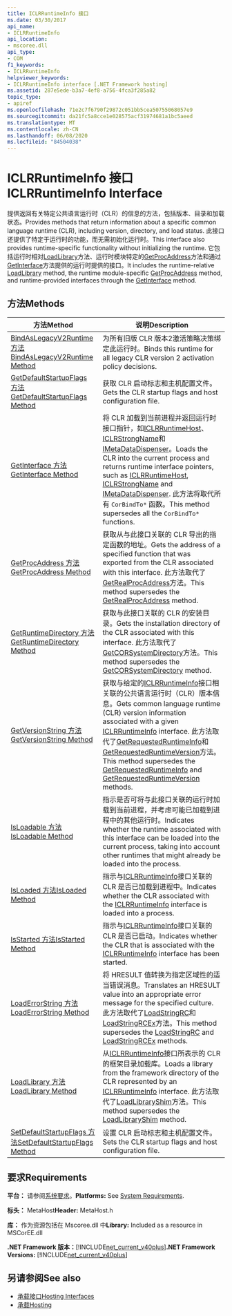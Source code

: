 ```yaml
---
title: ICLRRuntimeInfo 接口
ms.date: 03/30/2017
api_name:
- ICLRRuntimeInfo
api_location:
- mscoree.dll
api_type:
- COM
f1_keywords:
- ICLRRuntimeInfo
helpviewer_keywords:
- ICLRRuntimeInfo interface [.NET Framework hosting]
ms.assetid: 287e5ede-b3a7-4ef8-a756-4fca3f285a82
topic_type:
- apiref
ms.openlocfilehash: 71e2c7f6790f29872c051bb5cea50755068057e9
ms.sourcegitcommit: da21fc5a8cce1e028575acf31974681a1bc5aeed
ms.translationtype: MT
ms.contentlocale: zh-CN
ms.lasthandoff: 06/08/2020
ms.locfileid: "84504038"
---
```

# <a name="iclrruntimeinfo-interface"></a><span data-ttu-id="75206-102">ICLRRuntimeInfo 接口</span><span class="sxs-lookup"><span data-stu-id="75206-102">ICLRRuntimeInfo Interface</span></span>
<span data-ttu-id="75206-103">提供返回有关特定公共语言运行时（CLR）的信息的方法，包括版本、目录和加载状态。</span><span class="sxs-lookup"><span data-stu-id="75206-103">Provides methods that return information about a specific common language runtime (CLR), including version, directory, and load status.</span></span> <span data-ttu-id="75206-104">此接口还提供了特定于运行时的功能，而无需初始化运行时。</span><span class="sxs-lookup"><span data-stu-id="75206-104">This interface also provides runtime-specific functionality without initializing the runtime.</span></span> <span data-ttu-id="75206-105">它包括运行时相对[LoadLibrary](iclrruntimeinfo-loadlibrary-method.md)方法、运行时模块特定的[GetProcAddress](iclrruntimeinfo-getprocaddress-method.md)方法和通过[GetInterface](iclrruntimeinfo-getinterface-method.md)方法提供的运行时提供的接口。</span><span class="sxs-lookup"><span data-stu-id="75206-105">It includes the runtime-relative [LoadLibrary](iclrruntimeinfo-loadlibrary-method.md) method, the runtime module-specific [GetProcAddress](iclrruntimeinfo-getprocaddress-method.md) method, and runtime-provided interfaces through the [GetInterface](iclrruntimeinfo-getinterface-method.md) method.</span></span>  
  
## <a name="methods"></a><span data-ttu-id="75206-106">方法</span><span class="sxs-lookup"><span data-stu-id="75206-106">Methods</span></span>  
  
|<span data-ttu-id="75206-107">方法</span><span class="sxs-lookup"><span data-stu-id="75206-107">Method</span></span>|<span data-ttu-id="75206-108">说明</span><span class="sxs-lookup"><span data-stu-id="75206-108">Description</span></span>|  
|------------|-----------------|  
|[<span data-ttu-id="75206-109">BindAsLegacyV2Runtime 方法</span><span class="sxs-lookup"><span data-stu-id="75206-109">BindAsLegacyV2Runtime Method</span></span>](iclrruntimeinfo-bindaslegacyv2runtime-method.md)|<span data-ttu-id="75206-110">为所有旧版 CLR 版本2激活策略决策绑定此运行时。</span><span class="sxs-lookup"><span data-stu-id="75206-110">Binds this runtime for all legacy CLR version 2 activation policy decisions.</span></span>|  
|[<span data-ttu-id="75206-111">GetDefaultStartupFlags 方法</span><span class="sxs-lookup"><span data-stu-id="75206-111">GetDefaultStartupFlags Method</span></span>](iclrruntimeinfo-getdefaultstartupflags-method.md)|<span data-ttu-id="75206-112">获取 CLR 启动标志和主机配置文件。</span><span class="sxs-lookup"><span data-stu-id="75206-112">Gets the CLR startup flags and host configuration file.</span></span>|  
|[<span data-ttu-id="75206-113">GetInterface 方法</span><span class="sxs-lookup"><span data-stu-id="75206-113">GetInterface Method</span></span>](iclrruntimeinfo-getinterface-method.md)|<span data-ttu-id="75206-114">将 CLR 加载到当前进程并返回运行时接口指针，如[ICLRRuntimeHost](iclrruntimehost-interface.md)、 [ICLRStrongName](iclrstrongname-interface.md)和[IMetaDataDispenser](../metadata/imetadatadispenser-interface.md)。</span><span class="sxs-lookup"><span data-stu-id="75206-114">Loads the CLR into the current process and returns runtime interface pointers, such as [ICLRRuntimeHost](iclrruntimehost-interface.md), [ICLRStrongName](iclrstrongname-interface.md) and [IMetaDataDispenser](../metadata/imetadatadispenser-interface.md).</span></span> <span data-ttu-id="75206-115">此方法将取代所有 `CorBindTo*` 函数。</span><span class="sxs-lookup"><span data-stu-id="75206-115">This method supersedes all the `CorBindTo*` functions.</span></span>|  
|[<span data-ttu-id="75206-116">GetProcAddress 方法</span><span class="sxs-lookup"><span data-stu-id="75206-116">GetProcAddress Method</span></span>](iclrruntimeinfo-getprocaddress-method.md)|<span data-ttu-id="75206-117">获取从与此接口关联的 CLR 导出的指定函数的地址。</span><span class="sxs-lookup"><span data-stu-id="75206-117">Gets the address of a specified function that was exported from the CLR associated with this interface.</span></span> <span data-ttu-id="75206-118">此方法取代了[GetRealProcAddress](getrealprocaddress-function.md)方法。</span><span class="sxs-lookup"><span data-stu-id="75206-118">This method supersedes the [GetRealProcAddress](getrealprocaddress-function.md) method.</span></span>|  
|[<span data-ttu-id="75206-119">GetRuntimeDirectory 方法</span><span class="sxs-lookup"><span data-stu-id="75206-119">GetRuntimeDirectory Method</span></span>](iclrruntimeinfo-getruntimedirectory-method.md)|<span data-ttu-id="75206-120">获取与此接口关联的 CLR 的安装目录。</span><span class="sxs-lookup"><span data-stu-id="75206-120">Gets the installation directory of the CLR associated with this interface.</span></span> <span data-ttu-id="75206-121">此方法取代了[GetCORSystemDirectory](getcorsystemdirectory-function.md)方法。</span><span class="sxs-lookup"><span data-stu-id="75206-121">This method supersedes the [GetCORSystemDirectory](getcorsystemdirectory-function.md) method.</span></span>|  
|[<span data-ttu-id="75206-122">GetVersionString 方法</span><span class="sxs-lookup"><span data-stu-id="75206-122">GetVersionString Method</span></span>](iclrruntimeinfo-getversionstring-method.md)|<span data-ttu-id="75206-123">获取与给定的[ICLRRuntimeInfo](iclrruntimeinfo-interface.md)接口相关联的公共语言运行时（CLR）版本信息。</span><span class="sxs-lookup"><span data-stu-id="75206-123">Gets common language runtime (CLR) version information associated with a given [ICLRRuntimeInfo](iclrruntimeinfo-interface.md) interface.</span></span> <span data-ttu-id="75206-124">此方法取代了[GetRequestedRuntimeInfo](getrequestedruntimeinfo-function.md)和[GetRequestedRuntimeVersion](getrequestedruntimeversion-function.md)方法。</span><span class="sxs-lookup"><span data-stu-id="75206-124">This method supersedes the [GetRequestedRuntimeInfo](getrequestedruntimeinfo-function.md) and [GetRequestedRuntimeVersion](getrequestedruntimeversion-function.md) methods.</span></span>|  
|[<span data-ttu-id="75206-125">IsLoadable 方法</span><span class="sxs-lookup"><span data-stu-id="75206-125">IsLoadable Method</span></span>](iclrruntimeinfo-isloadable-method.md)|<span data-ttu-id="75206-126">指示是否可将与此接口关联的运行时加载到当前进程，并考虑可能已加载到进程中的其他运行时。</span><span class="sxs-lookup"><span data-stu-id="75206-126">Indicates whether the runtime associated with this interface can be loaded into the current process, taking into account other runtimes that might already be loaded into the process.</span></span>|  
|[<span data-ttu-id="75206-127">IsLoaded 方法</span><span class="sxs-lookup"><span data-stu-id="75206-127">IsLoaded Method</span></span>](iclrruntimeinfo-isloaded-method.md)|<span data-ttu-id="75206-128">指示与[ICLRRuntimeInfo](iclrruntimeinfo-interface.md)接口关联的 CLR 是否已加载到进程中。</span><span class="sxs-lookup"><span data-stu-id="75206-128">Indicates whether the CLR associated with the [ICLRRuntimeInfo](iclrruntimeinfo-interface.md) interface is loaded into a process.</span></span>|  
|[<span data-ttu-id="75206-129">IsStarted 方法</span><span class="sxs-lookup"><span data-stu-id="75206-129">IsStarted Method</span></span>](iclrruntimeinfo-isstarted-method.md)|<span data-ttu-id="75206-130">指示与[ICLRRuntimeInfo](iclrruntimeinfo-interface.md)接口关联的 CLR 是否已启动。</span><span class="sxs-lookup"><span data-stu-id="75206-130">Indicates whether the CLR that is associated with the [ICLRRuntimeInfo](iclrruntimeinfo-interface.md) interface has been started.</span></span>|  
|[<span data-ttu-id="75206-131">LoadErrorString 方法</span><span class="sxs-lookup"><span data-stu-id="75206-131">LoadErrorString Method</span></span>](iclrruntimeinfo-loaderrorstring-method.md)|<span data-ttu-id="75206-132">将 HRESULT 值转换为指定区域性的适当错误消息。</span><span class="sxs-lookup"><span data-stu-id="75206-132">Translates an HRESULT value into an appropriate error message for the specified culture.</span></span> <span data-ttu-id="75206-133">此方法取代了[LoadStringRC](loadstringrc-function.md)和[LoadStringRCEx](loadstringrcex-function.md)方法。</span><span class="sxs-lookup"><span data-stu-id="75206-133">This method supersedes the [LoadStringRC](loadstringrc-function.md) and [LoadStringRCEx](loadstringrcex-function.md) methods.</span></span>|  
|[<span data-ttu-id="75206-134">LoadLibrary 方法</span><span class="sxs-lookup"><span data-stu-id="75206-134">LoadLibrary Method</span></span>](iclrruntimeinfo-loadlibrary-method.md)|<span data-ttu-id="75206-135">从[ICLRRuntimeInfo](iclrruntimeinfo-interface.md)接口所表示的 CLR 的框架目录加载库。</span><span class="sxs-lookup"><span data-stu-id="75206-135">Loads a library from the framework directory of the CLR represented by an [ICLRRuntimeInfo](iclrruntimeinfo-interface.md) interface.</span></span> <span data-ttu-id="75206-136">此方法取代了[LoadLibraryShim](loadlibraryshim-function.md)方法。</span><span class="sxs-lookup"><span data-stu-id="75206-136">This method supersedes the [LoadLibraryShim](loadlibraryshim-function.md) method.</span></span>|  
|[<span data-ttu-id="75206-137">SetDefaultStartupFlags 方法</span><span class="sxs-lookup"><span data-stu-id="75206-137">SetDefaultStartupFlags Method</span></span>](iclrruntimeinfo-setdefaultstartupflags-method.md)|<span data-ttu-id="75206-138">设置 CLR 启动标志和主机配置文件。</span><span class="sxs-lookup"><span data-stu-id="75206-138">Sets the CLR startup flags and host configuration file.</span></span>|  
  
## <a name="requirements"></a><span data-ttu-id="75206-139">要求</span><span class="sxs-lookup"><span data-stu-id="75206-139">Requirements</span></span>  
 <span data-ttu-id="75206-140">**平台：** 请参阅[系统要求](../../get-started/system-requirements.md)。</span><span class="sxs-lookup"><span data-stu-id="75206-140">**Platforms:** See [System Requirements](../../get-started/system-requirements.md).</span></span>  
  
 <span data-ttu-id="75206-141">**标头：** MetaHost</span><span class="sxs-lookup"><span data-stu-id="75206-141">**Header:** MetaHost.h</span></span>  
  
 <span data-ttu-id="75206-142">**库：** 作为资源包括在 Mscoree.dll 中</span><span class="sxs-lookup"><span data-stu-id="75206-142">**Library:** Included as a resource in MSCorEE.dll</span></span>  
  
 <span data-ttu-id="75206-143">**.NET Framework 版本：**[!INCLUDE[net_current_v40plus](../../../../includes/net-current-v40plus-md.md)]</span><span class="sxs-lookup"><span data-stu-id="75206-143">**.NET Framework Versions:** [!INCLUDE[net_current_v40plus](../../../../includes/net-current-v40plus-md.md)]</span></span>  
  
## <a name="see-also"></a><span data-ttu-id="75206-144">另请参阅</span><span class="sxs-lookup"><span data-stu-id="75206-144">See also</span></span>

- [<span data-ttu-id="75206-145">承载接口</span><span class="sxs-lookup"><span data-stu-id="75206-145">Hosting Interfaces</span></span>](hosting-interfaces.md)
- [<span data-ttu-id="75206-146">承载</span><span class="sxs-lookup"><span data-stu-id="75206-146">Hosting</span></span>](index.md)
